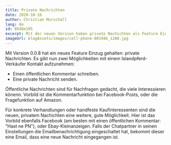 ```yaml
---
title: Private Nachrichten
date: 2020-10-16
author: Christian Murschall
lang: de
id: 85d8e195
excerpt: Mit der neuen Version haben private Nachichten als Feature Einzug gehalten. Dies ermöglicht einfachen und schnellen Kontakt zwischen Käufer und Verkäufer.
imageUrl: blogAssets/images/cell-phone-801946_1280.jpg
---
```


Mit Version 0.0.8 hat ein neues Feature Einzug gehalten: private Nachrichten. Es gibt nun zwei Möglichkeiten mit einem Islandpferd-Verkäufer Kontakt aufzunehmen: 
- Einen öffentlichen Kommentar schreiben. 
- Eine private Nachricht senden.

Öffentliche Nachrichten sind für Nachfragen gedacht, die viele Interessieren könenn. Vorbild ist die Kommentarfunktion bei Facebook-Posts, oder die Fragefunktion auf Amazon.

Für konkrete Verhandlungen oder handfeste Kaufinteressenten sind die neuen, privatem Nachichten eine weitere, gute Möglichkeit. Hier ist das Vorbild ebenfalls Facebook (am besten mit einen öffentlichen Kommentar: "Hast ne PN"), oder Ebay-Kleinanzeigen. Falls der Chatpartner in seinen Einstellungen die Emailbenachrichtigung eingeschaltet hat, bekommt dieser eine Email, dass eine neue Nachricht eingegangen ist. 